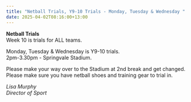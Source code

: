 ```yaml
---
title: "Netball Trials, Y9-10 Trials - Monday, Tuesday & Wednesday "
date: 2025-04-02T08:16:00+13:00
---
```

**Netball Trials**  
Week 10 is trials for ALL teams.

Monday, Tuesday & Wednesday is Y9-10 trials.  
2pm-3.30pm - Springvale Stadium.  

Please make your way over to the Stadium at 2nd break and get changed.  
Please make sure you have netball shoes and training gear to trial in.

*Lisa Murphy  
Director of Sport*  



